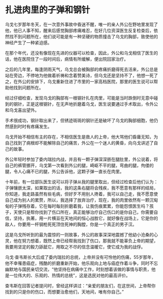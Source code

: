 # 扎进肉里的子弹和钢针

乌戈七岁那年冬天，在一次意外事故中昏迷不醒，唯一的亲人外公在野地里发现了他，他已人事不知，醒来后感觉胸部疼痛难忍，在好几位资深医生反复检查后，依然找不到问题所在，他们说可能是有一种坚硬的物质撞击了乌戈的胸部，致使他的神经产生了一种紧迫感。 

在那个年代，还没有像现在先进的仪器可以检查，因此，外公和乌戈相信了医生的话，他在医院住了一段时间后，病情有所缓解，便出院回家治疗。 

之后的几年里，每逢阴雨天气，乌戈总会被胸部的疼痛折磨得死去活来，外公总是站在旁边，不停地为他做着祈祷和念着赞美诗，但乌戈还是坚持不了，他想一死了之，在外公的安排下，乌戈重新住进了市里的一家高档医院，那里的医生说可以帮助他找到问题所在。 

经过仔细检查，发现乌戈的胸部有一根钢针扎在肉里，可能是当时跌倒时无意中碰到的钢针，正是这根钢针，在无声地折磨着乌戈，医生说要通过手术取出，令外公和乌戈喜出望外。 

手术很成功，钢针取出来了，但锈迹斑斑的钢针还是破坏了乌戈的胸部细胞，他仍然感到时时有疼痛发生。 

乌戈开始不相信有主的存在，不相信医生是救人的上帝，他大骂他们昏庸无知，为自己找到了病根却不能解除自己的痛苦，外公在一个迷人的黄昏，向乌戈讲述了自己的故事。 

外公年轻时参加了委内瑞拉内战，并且有一颗子弹深深嵌在腿肚里，外公说着，将自己的裤管挪开，乌戈第一次看到外公的腿，崎岖不平的腿，弯曲的腿，佝偻的腿，令人心痛不已的腿，外公告诉他，这颗子弹一直长在肉里。 

十年前，有一位部队医生说可以将子弹从我的腿里取出，但经过检查后他们认为：子弹镶嵌太深，如果取出的话，我的这条右腿将会残疾，我不愿意有那样的结局，你知道，我走路虽然有些毛病，但好歹不用别人搀着，我可以自己走，我不愿意使自己成为别人的累赘，所以，我选择了放弃治疗，现在，我的肉里依然有一颗沉甸甸的子弹残存着，它在每时每刻折磨着我，让我伤痕累累，你能怨恨医生吗？孩子，天使只是帮你找到了伤口所在，真正能够治疗自己伤口的是你自己，你需要自信，坚持，执著，用一片横亘在天地间的恒心战胜它，就好像在战场上，它是你的敌人，你要用一杆钢枪死死顶住死神的胸膛，你是一个真正的男子汉。 

这是乌戈所听到的最为震惊的一则故事，外公的故事深深地震撼了他幼小沧桑的心灵，他在努力想着，既然上帝已经帮我找到了伤口，那我就不能辜负上帝的期望，我要用坚定的毅力舔舐它，用取之不尽的信念温暖它，使它成为我的战俘。 

乌戈·查韦斯长大后成了委内瑞拉的总统，上帝并没有可怜他的伤痛，55岁那年，他不幸罹患癌症，残酷的折磨重新开始，他乐观向上地与癌症作着斗争，同时不忘幽默地与国民亲切交流，“他坚持在病痛中工作，时刻想着该做的事情与职责，他是一位伟大的、乐观的、热情的总统”，这是选民对他的最高评价。 

查韦斯在回答记者提问时，曾经这样讲过：“亲爱的朋友们，在这世间，上帝帮你找到的只是你的伤口，而想要治愈他们，天地间，唯有你自己。”